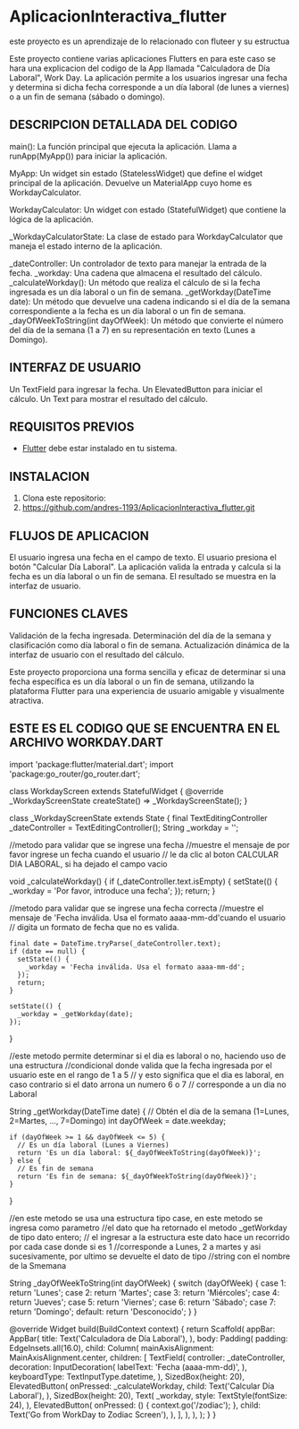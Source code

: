 # AplicacionInteractiva_flutter
este proyecto es un aprendizaje de lo relacionado con fluteer y su estructua


Este proyecto contiene varias  aplicaciones Flutters en para este caso se hara una explicacion del codigo de la App  llamada "Calculadora de Día Laboral", Work Day. La aplicación permite a los usuarios ingresar una fecha y determina si dicha fecha corresponde a un día laboral (de lunes a viernes) o a un fin de semana (sábado o domingo).

## DESCRIPCION DETALLADA DEL CODIGO
   main(): La función principal que ejecuta la aplicación. Llama a runApp(MyApp()) para iniciar la aplicación.

MyApp: Un widget sin estado (StatelessWidget) que define el widget principal de la aplicación. Devuelve un MaterialApp cuyo home es WorkdayCalculator.

WorkdayCalculator: Un widget con estado (StatefulWidget) que contiene la lógica de la aplicación.

_WorkdayCalculatorState: La clase de estado para WorkdayCalculator que maneja el estado interno de la aplicación.

_dateController: Un controlador de texto para manejar la entrada de la fecha.
_workday: Una cadena que almacena el resultado del cálculo.
_calculateWorkday(): Un método que realiza el cálculo de si la fecha ingresada es un día laboral o un fin de semana.
_getWorkday(DateTime date): Un método que devuelve una cadena indicando si el día de la semana correspondiente a la fecha es un día laboral o un fin de semana.
_dayOfWeekToString(int dayOfWeek): Un método que convierte el número del día de la semana (1 a 7) en su representación en texto (Lunes a Domingo).

## INTERFAZ DE USUARIO

Un TextField para ingresar la fecha.
Un ElevatedButton para iniciar el cálculo.
Un Text para mostrar el resultado del cálculo.

## REQUISITOS PREVIOS

- [Flutter](https://flutter.dev/docs/get-started/install) debe estar instalado en tu sistema.

## INSTALACION

1. Clona este repositorio:
2. https://github.com/andres-1193/AplicacionInteractiva_flutter.git
   

## FLUJOS DE APLICACION

El usuario ingresa una fecha en el campo de texto.
El usuario presiona el botón "Calcular Día Laboral".
La aplicación valida la entrada y calcula si la fecha es un día laboral o un fin de semana.
El resultado se muestra en la interfaz de usuario.

## FUNCIONES CLAVES 

Validación de la fecha ingresada.
Determinación del día de la semana y clasificación como día laboral o fin de semana.
Actualización dinámica de la interfaz de usuario con el resultado del cálculo.


Este proyecto proporciona una forma sencilla y eficaz de determinar si una fecha específica es un día laboral o un fin de semana, utilizando la plataforma Flutter para una experiencia de usuario amigable y visualmente atractiva.

## ESTE ES EL CODIGO QUE SE ENCUENTRA EN EL ARCHIVO WORKDAY.DART
import 'package:flutter/material.dart';
import 'package:go_router/go_router.dart';

class WorkdayScreen extends StatefulWidget {
  @override
  _WorkdayScreenState createState() => _WorkdayScreenState();
}

class _WorkdayScreenState extends State<WorkdayScreen> {
  final TextEditingController _dateController = TextEditingController();
  String _workday = '';

//metodo para validar que se ingrese una fecha
//muestre el mensaje de por favor ingrese un fecha cuando el usuario
// le da clic al boton CALCULAR DIA LABORAL, si ha dejado el campo vacio


  void _calculateWorkday() {
    if (_dateController.text.isEmpty) {
      setState(() {
        _workday = 'Por favor, introduce una fecha';
      });
      return;
    }

//metodo para validar que se ingrese una fecha correcta
//muestre el mensaje de 'Fecha inválida. Usa el formato aaaa-mm-dd'cuando el usuario
// digita un formato de  fecha que no es valida.


    final date = DateTime.tryParse(_dateController.text);
    if (date == null) {
      setState(() {
        _workday = 'Fecha inválida. Usa el formato aaaa-mm-dd';
      });
      return;
    }

    setState(() {
      _workday = _getWorkday(date);
    });
  }

  //este metodo permite determinar si el dia es laboral o no, haciendo uso de una estructura
  //condicional donde  valida que la fecha ingresada por el usuario este en el rango de 1 a 5
  // y esto significa que el dia es laboral, en caso contrario si el  dato arrona un numero 6 o 7
  // corresponde a un dia no Laboral

  
  String _getWorkday(DateTime date) {
    // Obtén el día de la semana (1=Lunes, 2=Martes, ..., 7=Domingo)
    int dayOfWeek = date.weekday;

    if (dayOfWeek >= 1 && dayOfWeek <= 5) {
      // Es un día laboral (Lunes a Viernes)
      return 'Es un día laboral: ${_dayOfWeekToString(dayOfWeek)}';
    } else {
      // Es fin de semana
      return 'Es fin de semana: ${_dayOfWeekToString(dayOfWeek)}';
    }
  }

//en este metodo se usa una estructura tipo case, en este metodo se ingresa como parametro
//el dato que ha retornado el metodo  _getWorkday de tipo dato entero;
// el ingresar a la estructura este dato hace un recorrido por cada case donde si es 1
//corresponde a Lunes, 2 a martes y asi sucesivamente, por ultimo  se devuelte el dato de tipo
//string con el nombre de la Smemana


  String _dayOfWeekToString(int dayOfWeek) {
    switch (dayOfWeek) {
      case 1:
        return 'Lunes';
      case 2:
        return 'Martes';
      case 3:
        return 'Miércoles';
      case 4:
        return 'Jueves';
      case 5:
        return 'Viernes';
      case 6:
        return 'Sábado';
      case 7:
        return 'Domingo';
      default:
        return 'Desconocido';
    }
  }

  @override
  Widget build(BuildContext context) {
    return Scaffold(
      appBar: AppBar(
        title: Text('Calculadora de Día Laboral'),
      ),
      body: Padding(
        padding: EdgeInsets.all(16.0),
        child: Column(
          mainAxisAlignment: MainAxisAlignment.center,
          children: <Widget>[
            TextField(
              controller: _dateController,
              decoration: InputDecoration(
                labelText: 'Fecha (aaaa-mm-dd)',
              ),
              keyboardType: TextInputType.datetime,
            ),
            SizedBox(height: 20),
            ElevatedButton(
              onPressed: _calculateWorkday,
              child: Text('Calcular Día Laboral'),
            ),
            SizedBox(height: 20),
            Text(
              _workday,
              style: TextStyle(fontSize: 24),
            ),
            ElevatedButton(
              onPressed: () {
                context.go('/zodiac');
              },
              child: Text('Go from WorkDay to Zodiac Screen'),
            ),
          ],
        ),
      ),
    );
  }
}

